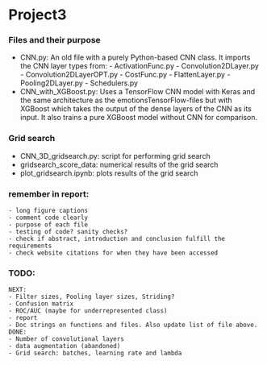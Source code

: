 # Project3

### Files and their purpose
- CNN.py:
    An old file with a purely Python-based CNN class. It imports the CNN layer types from:
        - ActivationFunc.py
        - Convolution2DLayer.py
        - Convolution2DLayerOPT.py
        - CostFunc.py
        - FlattenLayer.py
        - Pooling2DLayer.py
        - Schedulers.py
- CNN_with_XGBoost.py:
    Uses a TensorFlow CNN model with Keras and the same architecture as the emotionsTensorFlow-files
    but with XGBoost which takes the output of the dense layers of the CNN as its input.
    It also trains a pure XGBoost model without CNN for comparison.
### Grid search
- CNN_3D_gridsearch.py: script for performing grid search
- gridsearch_score_data: numerical results of the grid search
- plot_gridsearch.ipynb: plots results of the grid search

### remember in report:
    - long figure captions
    - comment code clearly
    - purpose of each file
    - testing of code? sanity checks?
    - check if abstract, introduction and conclusion fulfill the requirements
    - check website citations for when they have been accessed

### TODO:
    NEXT:
    - Filter sizes, Pooling layer sizes, Striding?
    - Confusion matrix
    - ROC/AUC (maybe for underrepresented class)
    - report
    - Doc strings on functions and files. Also update list of file above.
    DONE:
    - Number of convolutional layers
    - data augmentation (abandoned)
    - Grid search: batches, learning rate and lambda

